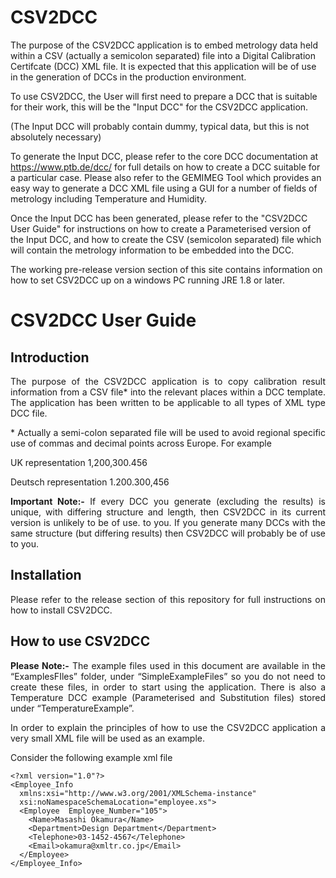 # CSV2DCC 

The purpose of the CSV2DCC application is to embed metrology data held within a CSV (actually a semicolon separated) file into a Digital Calibration Certifcate (DCC) XML file. It is expected that this application will be of use in the generation of DCCs in the production environment.

To use CSV2DCC, the User will first need to prepare a DCC that is suitable for their work, this will be the "Input DCC" for the CSV2DCC application.

(The Input DCC will probably contain dummy, typical data, but this is not absolutely necessary)

To generate the Input DCC, please refer to the core DCC documentation at https://www.ptb.de/dcc/ for full details on how to create a DCC suitable for a particular case. Please also refer to the GEMIMEG Tool which provides an easy way to generate a DCC XML file using a GUI for a number of fields of metrology including Temperature and Humidity.

Once the Input DCC has been generated, please refer to the "CSV2DCC User Guide" for instructions on how to create a Parameterised version of the Input DCC, and how to create the CSV (semicolon separated) file which will contain the metrology information to be embedded into the DCC.

The working pre-release version section of this site contains information on how to set CSV2DCC up on a windows PC running JRE 1.8 or later.

# CSV2DCC User Guide

## Introduction

<p align="justify">
The purpose of the CSV2DCC application is to copy calibration result information from a CSV file* into the relevant places within a DCC template. The application has been written to be applicable to all types of XML type DCC file.
</p>

<p align="justify">
* Actually a semi-colon separated file will be used to avoid regional specific use of commas and decimal points across Europe. For example
</p>

<p align="justify">
UK representation	 	1,200,300.456
</p>



<p align="justify">
Deutsch representation		1.200.300,456
</p>

<p align="justify">
<b>Important Note:-</b> If every DCC you generate (excluding the results) is unique, with differing structure and length, then CSV2DCC in its current version is unlikely to be of use. to you.  If you generate many DCCs with the same structure (but differing results) then CSV2DCC will probably be of use to you. 
</p>  

## Installation

<p align="justify">
Please refer to the release section of this repository for full instructions on how to install CSV2DCC.
</p>  

## How to use CSV2DCC

<p align="justify">
<b>Please Note:-</b> The example files used in this document are available in the “ExamplesFIles” folder, under “SimpleExampleFiles” so you do not need to create these files, in order to start using the application. There is also a Temperature DCC example (Parameterised and Substitution files) stored under “TemperatureExample”. 
</p>  

<p align="justify">
In order to explain the principles of how to use the CSV2DCC application a very small XML file will be used as an example. 
</p>

<p align="justify">
Consider the following example xml file
</p>


```
<?xml version="1.0"?>
<Employee_Info
  xmlns:xsi="http://www.w3.org/2001/XMLSchema-instance"
  xsi:noNamespaceSchemaLocation="employee.xs">
  <Employee  Employee_Number="105">
    <Name>Masashi Okamura</Name>
    <Department>Design Department</Department>
    <Telephone>03-1452-4567</Telephone>
    <Email>okamura@xmltr.co.jp</Email>
  </Employee>
</Employee_Info>

```



